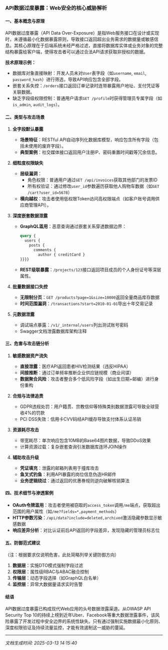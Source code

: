 

### API数据过度暴露：Web安全的核心威胁解析

#### 一、基本概念与原理
API数据过度暴露（API Data Over-Exposure）是指Web服务接口在设计或实现时，未遵循最小化数据暴露原则，导致接口返回超出业务需求的数据量或敏感信息。其核心原理在于后端系统未经严格过滤，直接将数据库实体或业务对象的完整结构暴露给客户端，使得攻击者可以通过合法API请求获取非授权的数据。

**技术原理示例：**
- 数据库对象直接映射：开发人员未对`User`表字段（如`username`, `email`, `password_hash`）进行筛选，导致API响应包含全部字段。
- 嵌套关系失控：`/orders`接口返回订单记录时连带暴露用户地址、支付凭证等关联数据。
- 缺乏字段级权限控制：普通用户请求`GET /profile`时获得管理员专属字段（如`is_admin`, `audit_logs`）。

#### 二、类型与攻击场景

1. **全字段默认暴露**
   - **场景特征**：RESTful API自动序列化数据库模型，响应包含所有字段（包括未使用的废弃字段）。
   - **典型案例**：社交媒体接口返回用户注册IP、密码重置时间戳等冗余信息。

2. **细粒度权限缺失**
   - **层级漏洞**：
     - 角色权限：普通用户通过`GET /api/invoices`获取其他部门的发票ID
     - 所有权验证：通过修改`user_id`参数遍历获取他人购物车数据（如`GET /cart?user_id=5678`）
   - **横向越权**：攻击者使用低权限Token访问高权限端点（如客户账号调用供应商管理API）。

3. **深度嵌套数据泄露**
   - **GraphQL滥用**：恶意查询通过嵌套关系穿透数据边界：
     ```graphql
     query {
       users {
         posts {
           comments {
             author { creditCard }
     }}}}
     ```
   - **REST级联暴露**：`/projects/123`接口返回项目成员的个人身份证号等深层属性。

4. **批量数据接口失控**
   - **无限制分页**：`GET /products?page=1&size=10000`返回全量商品库存数据
   - **时间范围漏洞**：`/transactions?start=2010-01-01`导出十年交易记录

5. **元数据泄露**
   - 调试端点暴露：`/v1/_internal/users`列出测试账号密码
   - Swagger文档泄露数据库架构注释

#### 三、危害与攻击链分析

1. **敏感数据资产流失**
   - **直接泄露**：医疗API返回患者HIV检测结果（违反HIPAA）
   - **间接推断**：通过订单频率推断企业供应链规模（商业间谍）
   - **数据聚合风险**：攻击者整合多个低风险字段（如出生日期+邮编）进行身份重构

2. **合规与法律追责**
   - GDPR违规处罚：用户籍贯、宗教信仰等特殊类别数据泄露可导致全球营收4%的罚款
   - PCI DSS失效：信用卡CVV码经API缓存导致支付体系认证吊销

3. **资源耗尽攻击**
   - 带宽耗尽：单次响应包含10MB的Base64图片数据，导致DDoS效果
   - 计算资源过载：复杂嵌套查询引发数据库连环JOIN操作

4. **辅助攻击升级**
   - **凭证填充**：泄露的邮箱列表用于撞库攻击
   - **鱼叉式钓鱼**：利用API暴露的岗位信息伪造HR邮件
   - **业务逻辑绕过**：通过返回的优惠券规则逆向破解核销算法

#### 四、技术细节与渗透案例
- **OAuth令牌滥用**：攻击者使用被窃取的`access_token`调用`/me`端点，获取超出范围的用户属性（如`/me?fields=*,payment_methods`）
- **HTTP参数污染**：`/api/data?include=deleted,archived`激活隐藏参数显示敏感数据
- **响应差异分析**：对比认证前后API返回的字段差异，发现隐藏的管理员标志位

#### 五、防御范式建议
（注：根据要求仅说明危害，此处简略列举关键防御方向）
1. **数据层**：实施DTO模式强制字段过滤
2. **权限层**：属性级RBAC与ABAC融合控制
3. **传输层**：动态字段选择（如GraphQL白名单）
4. **监控层**：异常大数据量请求实时告警

#### 结语
API数据过度暴露已构成现代Web应用的头号数据泄露渠道。从OWASP API Security Top 10的持续上榜到近年Uber、Facebook等重大数据泄露事件，该风险暴露了开发过程中安全边界的系统性缺失。只有通过强制实施数据最小化原则、深度权限验证及持续流量监控，才能有效遏制这一威胁的蔓延。

---

*文档生成时间: 2025-03-13 14:15:40*












